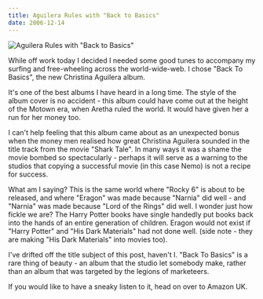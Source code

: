 ```yaml
---
title: Aguilera Rules with "Back to Basics"
date: 2006-12-14
---
```


![Aguilera Rules with "Back to Basics"](https://source.unsplash.com/s9CC2SKySJM/1600x900)

While off work today I decided I needed some good tunes to accompany my surfing and free-wheeling across the world-wide-web. I chose "Back To Basics", the new Christina Aguilera album.

It's one of the best albums I have heard in a long time. The style of the album cover is no accident - this album could have come out at the height of the Motown era, when Aretha ruled the world. It would have given her a run for her money too.

I can't help feeling that this album came about as an unexpected bonus when the money men realised how great Christina Aguilera sounded in the title track from the movie "Shark Tale". In many ways it was a shame the movie bombed so spectacularly - perhaps it will serve as a warning to the studios that copying a successful movie (in this case Nemo) is not a recipe for success.

What am I saying? This is the same world where "Rocky 6" is about to be released, and where "Eragon" was made because "Narnia" did well - and "Narnia" was made because "Lord of the Rings" did well. I wonder just how fickle we are? The Harry Potter books have single handedly put books back into the hands of an entire generation of children. Eragon would not exist if "Harry Potter" and "His Dark Materials" had not done well. (side note - they are making "His Dark Materials" into movies too).

I've drifted off the title subject of this post, haven't I. "Back To Basics" is a rare thing of beauty - an album that the studio let somebody make, rather than an album that was targeted by the legions of marketeers.

If you would like to have a sneaky listen to it, head on over to Amazon UK.